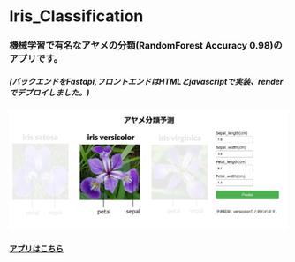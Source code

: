 # Iris_Classification

### 機械学習で有名なアヤメの分類(RandomForest Accuracy 0.98)のアプリです。
##### (バックエンドをFastapi,フロントエンドはHTMLとjavascriptで実装、renderでデプロイしました。)
![](/frontend/img/app_img.jpg)

#### [アプリはこちら](https://iris-frontend-azns.onrender.com/)
